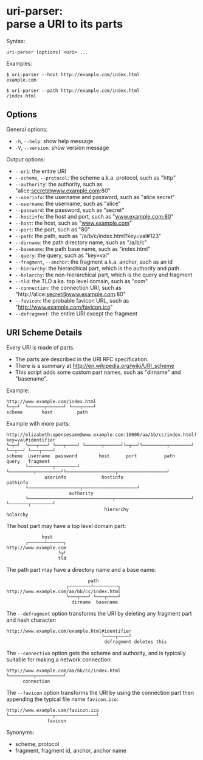 # uri-parser:<br>parse a URI to its parts

Syntax:

    uri-parser [options] <uri> ...

Examples:

    $ uri-parser --host http://example.com/index.html
    example.com

    $ uri-parser --path http://example.com/index.html
    /index.html

## Options ##

General options:

  * `-h`, `--help`: show help message
  * `-V`, `--version`: show version message

Output options:

  * `--uri`: the entire URI
  * `--scheme`, `--protocol`: the scheme a.k.a. protocol, such as "http"
  * `--authority`: the authority, such as "alice:secret@www.example.com:80"
  * `--userinfo`: the username and password, such as "alice:secret"
  * `--username`: the username, such as "alice"
  * `--password`: the password, such as "secret"
  * `--hostinfo`: the host and port, such as "www.example.com:80"
  * `--host`: the host, such as "www.example.com"
  * `--port`: the port, such as "80"
  * `--path`: the path, such as "/a/b/c/index.html?key=val#123"
  * `--dirname`: the path directory name, such as "/a/b/c"
  * `--basename`: the path base name, such as "index.html"
  * `--query`: the query, such as "key=val"
  * `--fragment`, `--anchor`: the fragment a.k.a. anchor, such as an id
  * `--hierarchy`: the hierarchical part, which is the authority and path
  * `--holarchy`: the non-hierarchical part, which is the query and fragment
  * `--tld`: the TLD a.ka. top level domain, such as "com"
  * `--connection`: the connection URI, such as "http://alice:secret@www.example.com:80"
  * `--favicon`: the probable favicon URL, such as "http://www.example.com/favicon.ico"
  * `--defragment`: the entire URI except the fragment

## URI Scheme Details ##

Every URI is made of parts.

  * The parts are described in the URI RFC specification.
  * There is a summary at http://en.wikipedia.org/wiki/URI_scheme
  * This script adds some custom part names, such as "dirname" and "basename".

Example:

    http://www.example.com/index.html
    └─┬─┘  └──────┬──────┘ └───┬────┘
    scheme       host         path

Example with more parts:

    http://elizabeth:opensesame@www.example.com:10000/aa/bb/cc/index.html?key=val#identifier
    └─┬─┘  └───┬───┘ └───┬────┘ └──────┬──────┘└─┬──┘└─────────┬────────┘ └──┬──┘ └───┬────┘
    scheme  username  password        host      port          path          query   fragment
           └─────────┬────────┘ └─────────┬─────────┘└──────────────────┬──────────────────┘
                  userinfo             hostinfo                      pathinfo
           └───────────────────┬────────────────────┘
                           authority
           └───────────────────────────────┬────────────────────────────┘ └───────┬────────┘
                                        hierarchy                              holarchy

The host part may have a top level domain part:

                 host
           ┌──────┴──────┐
    http://www.example.com
                       └┬┘
                       tld

The path part may have a directory name and a base name:

                                  path
                          ┌────────┴─────────┐
    http://www.example.com/aa/bb/cc/index.html
                          └───┬───┘ └───┬────┘
                            dirname  basename

The `--defragment` option transforms the URI by deleting any fragment part and hash character:

    http://www.example.com/example.html#identifier
                                       └────┬────┘
                                        defragment deletes this

The `--connection` option gets the scheme and authority, and is typically suitable for making a network connection:

    http://www.example.com/aa/bb/cc/index.html
    └─────────┬──────────┘
          connection

The `--favicon` option transforms the URI by using the connection part then appending the typical file name `favicon.ico`:

    http://www.example.com/favicon.ico
    └────────────────┬───────────────┘
                   favicon

Synonyms:

  * scheme, protocol
  * fragment, fragment id, anchor, anchor name
